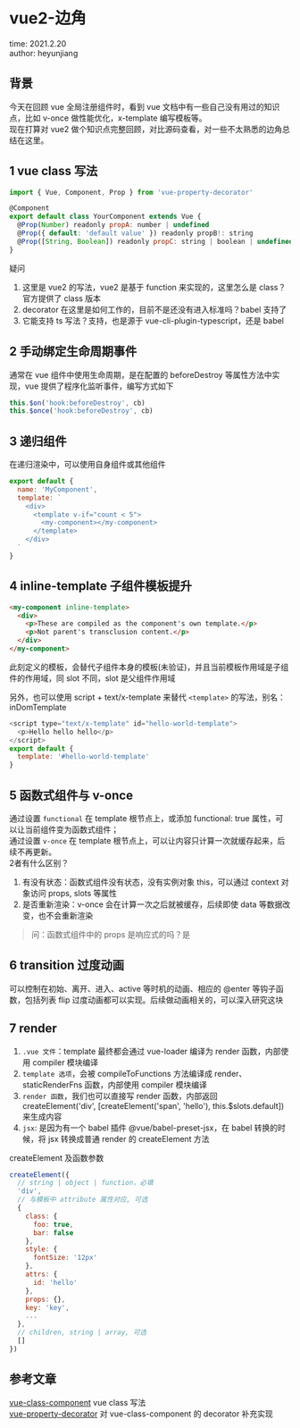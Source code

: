 # vue2-边角

time: 2021.2.20  
author: heyunjiang

## 背景

今天在回顾 vue 全局注册组件时，看到 vue 文档中有一些自己没有用过的知识点，比如 v-once 做性能优化，x-template 编写模板等。  
现在打算对 vue2 做个知识点完整回顾，对比源码查看，对一些不太熟悉的边角总结在这里。

## 1 vue class 写法

```javascript
import { Vue, Component, Prop } from 'vue-property-decorator'

@Component
export default class YourComponent extends Vue {
  @Prop(Number) readonly propA: number | undefined
  @Prop({ default: 'default value' }) readonly propB!: string
  @Prop([String, Boolean]) readonly propC: string | boolean | undefined
}
```

疑问  
1. 这里是 vue2 的写法，vue2 是基于 function 来实现的，这里怎么是 class？官方提供了 class 版本
2. decorator 在这里是如何工作的，目前不是还没有进入标准吗？babel 支持了
3. 它能支持 ts 写法？支持，也是源于 vue-cli-plugin-typescript，还是 babel

## 2 手动绑定生命周期事件

通常在 vue 组件中使用生命周期，是在配置的 beforeDestroy 等属性方法中实现，vue 提供了程序化监听事件，编写方式如下  
```javascript
this.$on('hook:beforeDestroy', cb)
this.$once('hook:beforeDestroy', cb)
```

## 3 递归组件

在递归渲染中，可以使用自身组件或其他组件

```javascript
export default {
  name: 'MyComponent',
  template: `
    <div>
      <template v-if="count < 5">
        <my-component></my-component>
      </template>
    </div>
  `
}
```

## 4 inline-template 子组件模板提升

```html
<my-component inline-template>
  <div>
    <p>These are compiled as the component's own template.</p>
    <p>Not parent's transclusion content.</p>
  </div>
</my-component>
```

此刻定义的模板，会替代子组件本身的模板(未验证)，并且当前模板作用域是子组件的作用域，同 slot 不同，slot 是父组件作用域

另外，也可以使用 script + text/x-template 来替代 `<template>` 的写法，别名：inDomTemplate

```javascript
<script type="text/x-template" id="hello-world-template">
  <p>Hello hello hello</p>
</script>
export default {
  template: '#hello-world-template'
}
```

## 5 函数式组件与 v-once

通过设置 `functional` 在 template 根节点上，或添加 functional: true 属性，可以让当前组件变为函数式组件；  
通过设置 `v-once` 在 template 根节点上，可以让内容只计算一次就缓存起来，后续不再更新。  
2者有什么区别？  
1. 有没有状态：函数式组件没有状态，没有实例对象 this，可以通过 context 对象访问 props, slots 等属性
2. 是否重新渲染：v-once 会在计算一次之后就被缓存，后续即使 data 等数据改变，也不会重新渲染

> 问：函数式组件中的 props 是响应式的吗？是

## 6 transition 过度动画

可以控制在初始、离开、进入、active 等时机的动画、相应的 @enter 等钩子函数，包括列表 flip 过度动画都可以实现。后续做动画相关的，可以深入研究这块

## 7 render

1. `.vue 文件`：template 最终都会通过 vue-loader 编译为 render 函数，内部使用 compiler 模块编译
2. `template 选项`，会被 compileToFunctions 方法编译成 render、staticRenderFns 函数，内部使用 compiler 模块编译
3. `render 函数`，我们也可以直接写 render 函数，内部返回 createElement('div', [createElement('span', 'hello'), this.$slots.default]) 来生成内容
4. `jsx`: 是因为有一个 babel 插件 @vue/babel-preset-jsx，在 babel 转换的时候，将 jsx 转换成普通 render 的 createElement 方法

createElement 及函数参数  
```javascript
createElement({
  // string | object | function，必填
  'div',
  // 与模板中 attribute 属性对应, 可选
  {
    class: {
      foo: true,
      bar: false
    },
    style: {
      fontSize: '12px'
    },
    attrs: {
      id: 'hello'
    },
    props: {},
    key: 'key',
    ...
  },
  // children, string | array, 可选
  []
})
```

## 参考文章

[vue-class-component](https://class-component.vuejs.org/) vue class 写法  
[vue-property-decorator](https://github.com/kaorun343/vue-property-decorator) 对 vue-class-component 的 decorator 补充实现
